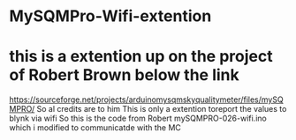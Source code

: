 # MySQMPro-Wifi-extention
# this is a extention up on the project of Robert Brown below the link
https://sourceforge.net/projects/arduinomysqmskyqualitymeter/files/mySQMPRO/
So al credits are to him
This is only a extention toreport the values to blynk via wifi
So this is the code from Robert mySQMPRO-026-wifi.ino which i modified to communicatde with the MC 

